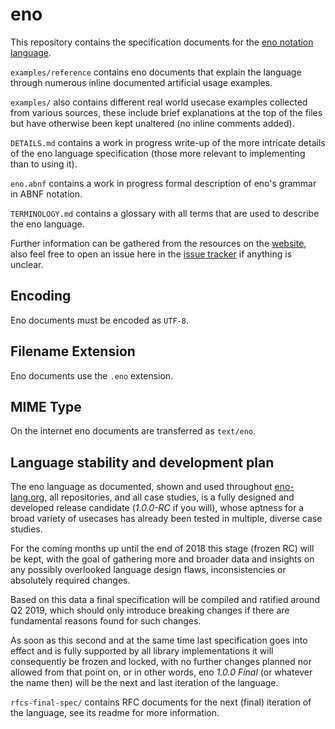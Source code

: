 # eno

This repository contains the specification documents for the [eno notation
language](https://eno-lang.org).

`examples/reference` contains eno documents that explain the language through numerous inline documented artificial usage examples.

`examples/` also contains different real world usecase examples collected from various sources, these include brief explanations at the top of the files but have otherwise been kept unaltered (no inline comments added).

`DETAILS.md` contains a work in progress write-up of the more intricate details
of the eno language specification (those more relevant to implementing than to using it).

`eno.abnf` contains a work in progress formal description of eno's grammar in ABNF notation.

`TERMINOLOGY.md` contains a glossary with all terms that are used to describe
the eno language.

Further information can be gathered from the resources on the [website](https://eno-lang.org),
also feel free to open an issue here in the [issue tracker](https://github.com/eno-lang/eno/issues) if anything is unclear.

## Encoding

Eno documents must be encoded as `UTF-8`.

## Filename Extension

Eno documents use the `.eno` extension.

## MIME Type

On the internet eno documents are transferred as `text/eno`.

## Language stability and development plan

The eno language as documented, shown and used throughout [eno-lang.org](https://eno-lang.org), all repositories, and all case studies,
is a fully designed and developed release candidate (*1.0.0-RC* if you will), whose aptness for a
broad variety of usecases has already been tested in multiple, diverse case studies.

For the coming months up until the end of 2018 this stage (frozen RC) will be
kept, with the goal of gathering more and broader data and insights on any
possibly overlooked language design flaws, inconsistencies or absolutely
required changes.

Based on this data a final specification will be compiled and ratified around Q2
2019, which should only introduce breaking changes if there are fundamental
reasons found for such changes.

As soon as this second and at the same time last specification goes into effect
and is fully supported by all library implementations it will consequently be
frozen and locked, with no further changes planned nor allowed from that point
on, or in other words, eno *1.0.0 Final* (or whatever the name then) will be the next and last iteration
of the language.

`rfcs-final-spec/` contains RFC documents for the next (final) iteration of the language, see its readme for more information.
